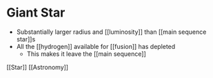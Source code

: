 # Giant Star

- Substantially larger radius and [[luminosity]] than [[main sequence star]]s
- All the [[hydrogen]] available for [[fusion]] has depleted
  - This makes it leave the [[main sequence]]

[[Star]] [[Astronomy]]

